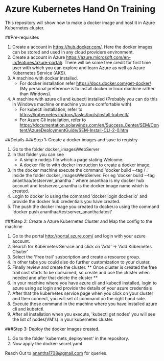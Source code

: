 # Azure Kubernetes Hand On Training

This repository will show how to make a docker image and host it in Azure Kubernetes cluster.

##Pre-requisites
1. Create a account in https://hub.docker.com/. Here the docker images can be stored and used in any cloud providers environment.
2. Create a account in Azure https://azure.microsoft.com/en-in/features/azure-portal/. There will be some free credit for first time user with which you can explore and learn Azure as well as Azure Kubernetes Service (AKS).
3. A machine with docker installed.
    - For docker installation refer https://docs.docker.com/get-docker/ (My personal preference is to install docker in linux machine rather than Windows).
4. A machine with azure cli and kubectl installed (Probably you can do this in Windows machine or machine you are comfortable with)
    - For kubectl installation, refer to https://kubernetes.io/docs/tasks/tools/install-kubectl/
    - For Azure Cli installation, refer to https://documentation.solarwinds.com/en/Success_Center/SEM/Content/AzureDeploymentGuide/SEM-Install-CLI-2-0.htm


##Details
###Step 1: Create a docker images and save to registry
1. Go to the folder docker_images\WebServer
2. In that folder you can see
    - A simple nodejs file which a page stating Welcome.
    - A docker file to with docker instruction to create a docker image.
3. In the docker machine execute the command 'docker build --tag <docker hub account>/<docker image name> .' inside the folder docker_images\WebServer. For eg 'docker build --tag ananthaa/testserver_anantha .' where ananthaa is my docker hub account and testserver_anantha is the docker image name which is created.
4. Login to docker io using the command 'docker login docker.io' and provide the docker hub credentials you have created.
5. The push the docker image you created to docker.io using the command 'docker push ananthaa/testserver_anantha:latest'


###Step 2: Create a Azure Kubernetes Cluster and Map the config to the machine
1. Go to the portal http://portal.azure.com/ and login with your azure account.
2. Search for Kubernetes Service and click on 'Add' -> 'Add Kubernetes Clsuter'
3. Select the 'Free trail' susbcription and create a resource group.
4. In other tabs you could also do further customization to your cluster.
5. Finally review and create the cluster. ** Once cluster is created the free trail cost starts to be consumed, so create and use the cluster when needed and after that delete the cluster **
6. In your machine where you have azure cli and kubectl installed, login to azure using az login and provide the details of your azure credentials
7. After that the kubernetes service page when you click on your cluster and then connect, you will set of command on the right hand side.
8. Execute those command in the machine where you have installed azure cli and kubetctl.
9. After all installation when you execute, 'kubectl get nodes' you will see the list of nodes(VM's) in your kubernetes cluster.

###Step 3: Deploy the docker images created.
1. Go to the folder 'kubernets_deployment' in the repository.
2. Now apply the docker-secret.yaml 



Reach Out to anantha1708@gmail.com for queries.



